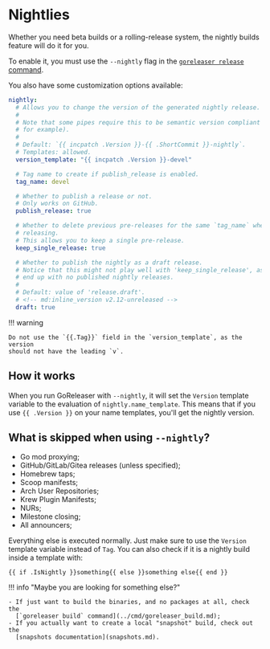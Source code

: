 # Nightlies

<!-- md:pro -->

Whether you need beta builds or a rolling-release system, the nightly builds
feature will do it for you.

To enable it, you must use the `--nightly` flag in the
[`goreleaser release` command](../cmd/goreleaser_release.md).

You also have some customization options available:

```yaml title=".goreleaser.yaml"
nightly:
  # Allows you to change the version of the generated nightly release.
  #
  # Note that some pipes require this to be semantic version compliant (nfpm,
  # for example).
  #
  # Default: `{{ incpatch .Version }}-{{ .ShortCommit }}-nightly`.
  # Templates: allowed.
  version_template: "{{ incpatch .Version }}-devel"

  # Tag name to create if publish_release is enabled.
  tag_name: devel

  # Whether to publish a release or not.
  # Only works on GitHub.
  publish_release: true

  # Whether to delete previous pre-releases for the same `tag_name` when
  # releasing.
  # This allows you to keep a single pre-release.
  keep_single_release: true

  # Whether to publish the nightly as a draft release.
  # Notice that this might not play well with 'keep_single_release', as you'll
  # end up with no published nightly releases.
  #
  # Default: value of 'release.draft'.
  # <!-- md:inline_version v2.12-unreleased -->
  draft: true
```

!!! warning

    Do not use the `{{.Tag}}` field in the `version_template`, as the version
    should not have the leading `v`.

## How it works

When you run GoReleaser with `--nightly`, it will set the `Version` template
variable to the evaluation of `nightly.name_template`. This means that if you
use `{{ .Version }}` on your name templates, you'll get the nightly version.

<!-- md:templates -->

## What is skipped when using `--nightly`?

- Go mod proxying;
- GitHub/GitLab/Gitea releases (unless specified);
- Homebrew taps;
- Scoop manifests;
- Arch User Repositories;
- Krew Plugin Manifests;
- NURs;
- Milestone closing;
- All announcers;

Everything else is executed normally.
Just make sure to use the `Version` template variable instead of `Tag`.
You can also check if it is a nightly build inside a template with:

```
{{ if .IsNightly }}something{{ else }}something else{{ end }}
```

!!! info "Maybe you are looking for something else?"

    - If just want to build the binaries, and no packages at all, check the
      [`goreleaser build` command](../cmd/goreleaser_build.md);
    - If you actually want to create a local "snapshot" build, check out the
      [snapshots documentation](snapshots.md).
